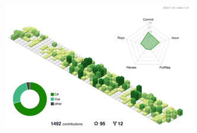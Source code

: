 <p align="center" >
	<picture>
	  <source media="(prefers-color-scheme: dark)"  srcset="https://raw.githubusercontent.com/xarthurx/xarthurx/refs/heads/main/profile-3d-contrib/night.svg" />
	  <source media="(prefers-color-scheme: light)" srcset="https://raw.githubusercontent.com/xarthurx/xarthurx/refs/heads/main/profile-3d-contrib/day.svg" />
	  <img alt="github profile contributions chart"    src="https://raw.githubusercontent.com/xarthurx/xarthurx/refs/heads/main/profile-3d-contrib/day.svg" />
	</picture>
</p>
